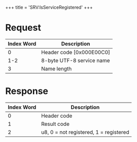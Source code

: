 +++
title = 'SRV:IsServiceRegistered'
+++

# Request

| Index Word | Description                |
|------------|----------------------------|
| 0          | Header code \[0x000E00C0\] |
| 1-2        | 8-byte UTF-8 service name  |
| 3          | Name length                |

# Response

| Index Word | Description                            |
|------------|----------------------------------------|
| 0          | Header code                            |
| 1          | Result code                            |
| 2          | u8, 0 = not registered, 1 = registered |
